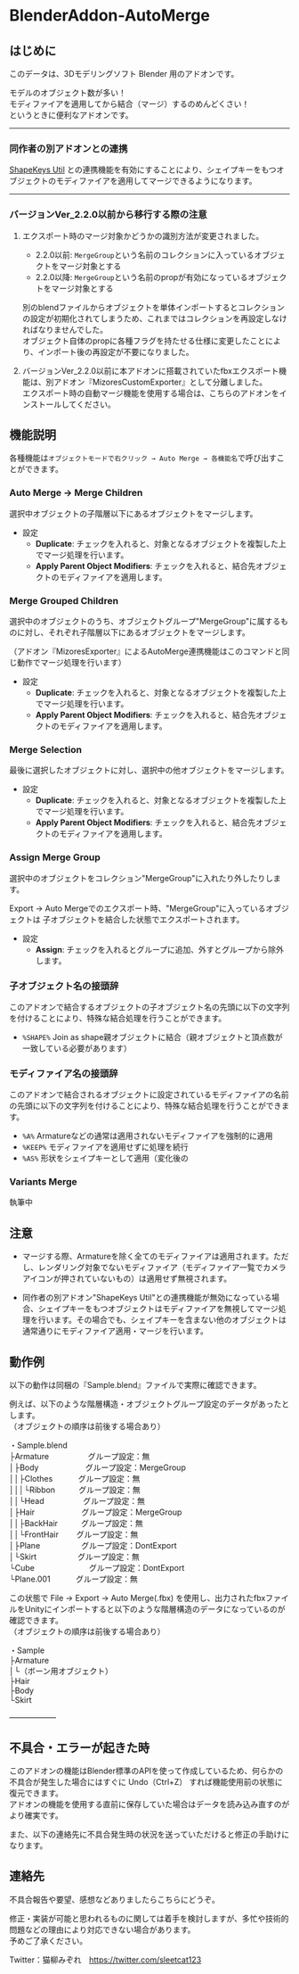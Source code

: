 # BlenderAddon-AutoMerge
## はじめに
このデータは、3Dモデリングソフト Blender 用のアドオンです。  

モデルのオブジェクト数が多い！  
モディファイアを適用してから結合（マージ）するのめんどくさい！  
というときに便利なアドオンです。  

---  
### 同作者の別アドオンとの連携
[ShapeKeys Util](https://sleetcatshop.booth.pm/items/1224307) との連携機能を有効にすることにより、シェイプキーをもつオブジェクトのモディファイアを適用してマージできるようになります。

---
### バージョンVer_2.2.0以前から移行する際の注意
1. エクスポート時のマージ対象かどうかの識別方法が変更されました。  
   - 2.2.0以前: `MergeGroup`という名前のコレクションに入っているオブジェクトをマージ対象とする
   - 2.2.0以降: `MergeGroup`という名前のpropが有効になっているオブジェクトをマージ対象とする

   別のblendファイルからオブジェクトを単体インポートするとコレクションの設定が初期化されてしまうため、これまではコレクションを再設定しなければなりませんでした。  
   オブジェクト自体のpropに各種フラグを持たせる仕様に変更したことにより、インポート後の再設定が不要になりました。

2. バージョンVer_2.2.0以前に本アドオンに搭載されていたfbxエクスポート機能は、別アドオン『MizoresCustomExporter』として分離しました。  
エクスポート時の自動マージ機能を使用する場合は、こちらのアドオンをインストールしてください。


## 機能説明
各種機能は`オブジェクトモードで右クリック → Auto Merge → 各機能名`で呼び出すことができます。

### Auto Merge → Merge Children
選択中オブジェクトの子階層以下にあるオブジェクトをマージします。

- 設定
  - **Duplicate**: チェックを入れると、対象となるオブジェクトを複製した上でマージ処理を行います。
  - **Apply Parent Object Modifiers**: チェックを入れると、結合先オブジェクトのモディファイアを適用します。

### Merge Grouped Children
選択中のオブジェクトのうち、オブジェクトグループ"MergeGroup"に属するものに対し、それぞれ子階層以下にあるオブジェクトをマージします。

（アドオン『MizoresExporter』によるAutoMerge連携機能はこのコマンドと同じ動作でマージ処理を行います）

- 設定
  - **Duplicate**: チェックを入れると、対象となるオブジェクトを複製した上でマージ処理を行います。
  - **Apply Parent Object Modifiers**: チェックを入れると、結合先オブジェクトのモディファイアを適用します。

### Merge Selection
最後に選択したオブジェクトに対し、選択中の他オブジェクトをマージします。

- 設定
  - **Duplicate**: チェックを入れると、対象となるオブジェクトを複製した上でマージ処理を行います。
  - **Apply Parent Object Modifiers**: チェックを入れると、結合先オブジェクトのモディファイアを適用します。

### Assign Merge Group
選択中のオブジェクトをコレクション"MergeGroup"に入れたり外したりします。

Export → Auto Mergeでのエクスポート時、"MergeGroup"に入っているオブジェクトは
子オブジェクトを結合した状態でエクスポートされます。

- 設定
  - **Assign**: チェックを入れるとグループに追加、外すとグループから除外します。

### 子オブジェクト名の接頭辞
このアドオンで結合するオブジェクトの子オブジェクト名の先頭に以下の文字列を付けることにより、特殊な結合処理を行うことができます。
- `%SHAPE%` Join as shape親オブジェクトに結合（親オブジェクトと頂点数が一致している必要があります）  

### モディファイア名の接頭辞
このアドオンで結合されるオブジェクトに設定されているモディファイアの名前の先頭に以下の文字列を付けることにより、特殊な結合処理を行うことができます。
- `%A%` Armatureなどの通常は適用されないモディファイアを強制的に適用
- `%KEEP%` モディファイアを適用せずに処理を続行
- `%AS%` 形状をシェイプキーとして適用（変化後の

### Variants Merge
執筆中

## 注意

- マージする際、Armatureを除く全てのモディファイアは適用されます。ただし、レンダリング対象でないモディファイア（モディファイア一覧でカメラアイコンが押されていないもの）は適用せず無視されます。

- 同作者の別アドオン"ShapeKeys Util"との連携機能が無効になっている場合、シェイプキーをもつオブジェクトはモディファイアを無視してマージ処理を行います。その場合でも、シェイプキーを含まない他のオブジェクトは通常通りにモディファイア適用・マージを行います。

## 動作例
以下の動作は同梱の『Sample.blend』ファイルで実際に確認できます。  
  

例えば、以下のような階層構造・オブジェクトグループ設定のデータがあったとします。  
（オブジェクトの順序は前後する場合あり）

・Sample.blend  
├Armature　　　　　グループ設定：無  
│├Body　　　　　　グループ設定：MergeGroup  
││├Clothes　　　 グループ設定：無  
│││└Ribbon　　　グループ設定：無  
││└Head　　　　　グループ設定：無  
│├Hair　　　　　　グループ設定：MergeGroup  
││├BackHair　　　グループ設定：無   
││└FrontHair　　 グループ設定：無  
│├Plane　　　　　 グループ設定：DontExport  
│└Skirt　　　　　 グループ設定：無  
└Cube　　　　　　　グループ設定：DontExport  
└Plane.001　　　 グループ設定：無  
  
この状態で File → Export → Auto Merge(.fbx) を使用し、出力されたfbxファイルをUnityにインポートすると以下のような階層構造のデータになっているのが確認できます。  
（オブジェクトの順序は前後する場合あり）  
  
・Sample  
├Armature  
│└（ボーン用オブジェクト）  
├Hair  
├Body  
└Skirt  

――――――
## 不具合・エラーが起きた時
このアドオンの機能はBlender標準のAPIを使って作成しているため、何らかの不具合が発生した場合にはすぐに Undo（Ctrl+Z） すれば機能使用前の状態に復元できます。  
アドオンの機能を使用する直前に保存していた場合はデータを読み込み直すのがより確実です。

また、以下の連絡先に不具合発生時の状況を送っていただけると修正の手助けになります。

## 連絡先
不具合報告や要望、感想などありましたらこちらにどうぞ。

修正・実装が可能と思われるものに関しては着手を検討しますが、多忙や技術的問題などの理由により対応できない場合があります。  
予めご了承ください。

Twitter：猫柳みぞれ　https://twitter.com/sleetcat123

